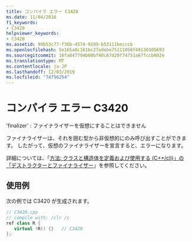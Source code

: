 ```yaml
---
title: コンパイラ エラー C3420
ms.date: 11/04/2016
f1_keywords:
- C3420
helpviewer_keywords:
- C3420
ms.assetid: 99b53c77-f36b-4574-9199-b53111becccb
ms.openlocfilehash: 5e165a0c181bc27adebe75111050f49130305693
ms.sourcegitcommit: 16fa847794b60bf40c67d20f74751a67fccb602e
ms.translationtype: MT
ms.contentlocale: ja-JP
ms.lasthandoff: 12/03/2019
ms.locfileid: "74756254"
---
```

# <a name="compiler-error-c3420"></a>コンパイラ エラー C3420

'finalizer' : ファイナライザーを仮想にすることはできません

ファイナライザーは、それを囲む型から非仮想的にのみ呼び出すことができます。 したがって、仮想のファイナライザーを宣言すると、エラーになります。

詳細については、「[方法: クラスと構造体を定義および使用する (C++/cli)」の「デストラクターとファイナライザー](../../dotnet/how-to-define-and-consume-classes-and-structs-cpp-cli.md#BKMK_Destructors_and_finalizers)」を参照してください。

## <a name="example"></a>使用例

次の例では C3420 が生成されます。

```cpp
// C3420.cpp
// compile with: /clr /c
ref class R {
   virtual !R() {}   // C3420
};
```
